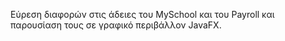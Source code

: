 Εύρεση διαφορών στις άδειες του MySchool και του Payroll και παρουσίαση τους σε γραφικό περιβάλλον JavaFX.
